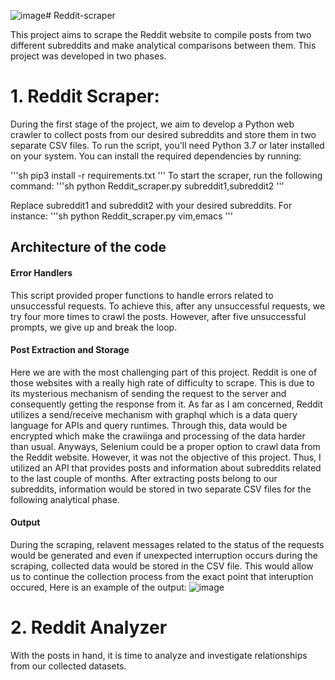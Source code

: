 ![image](https://github.com/AmirH-Moosavi/Reddit-scraper/assets/68806656/d637f88b-b4b3-4943-9314-72be659b5fc3)# Reddit-scraper

This project aims to scrape the Reddit website to compile posts from two different subreddits and make analytical comparisons between them. This project was developed in two phases.

# 1. Reddit Scraper:
During the first stage of the project, we aim to develop a Python web crawler to collect posts from our desired subreddits and store them in two separate CSV files. To run the script, you'll need Python 3.7 or later installed on your system. You can install the required dependencies by running:

 '''sh
pip3 install -r requirements.txt
 '''
To start the scraper, run the following command:
'''sh
python Reddit_scraper.py subreddit1,subreddit2
'''

Replace subreddit1 and subreddit2 with your desired subreddits. For instance:
'''sh
python Reddit_scraper.py vim,emacs
'''
 ## Architecture of the code
 #### Error Handlers
 This script provided proper functions to handle errors related to unsuccessful requests. To achieve this, after any unsuccessful requests, we try four more times to crawl the posts. However, after five unsuccessful prompts, we give up and break the loop. 

 #### Post Extraction and Storage
 Here we are with the most challenging part of this project. Reddit is one of those websites with a really high rate of difficulty to scrape. This is due to its mysterious mechanism of sending the request to the server and consequently getting the response from it. As far as I am concerned, Reddit utilizes a send/receive  mechanism with graphql which is a data query language for APIs and query runtimes. Through this, data would be encrypted which make the crawiinga and processing of the data harder than usual. Anyways, Selenium could be a proper option to crawl data from the Reddit website. However, it was not the objective of this project. Thus, I utilized an API that provides posts and information about subreddits related to the last couple of months. After extracting posts belong to our subreddits, information would be stored in two separate CSV files for the following analytical phase. 

 #### Output
 During the scraping, relavent messages related to the status of the requests would be generated and even if unexpected interruption occurs during the scraping, collected data would be stored in the CSV file. This would allow us to continue the collection process from the exact point that interuption occured, 
 Here is an example of the output:
 ![image](https://github.com/AmirH-Moosavi/Reddit-scraper/assets/68806656/88bb3f62-e52b-4d78-a0d4-543dd148b641)


# 2. Reddit Analyzer
With the posts in hand, it is time to analyze and investigate relationships from our collected datasets. 
